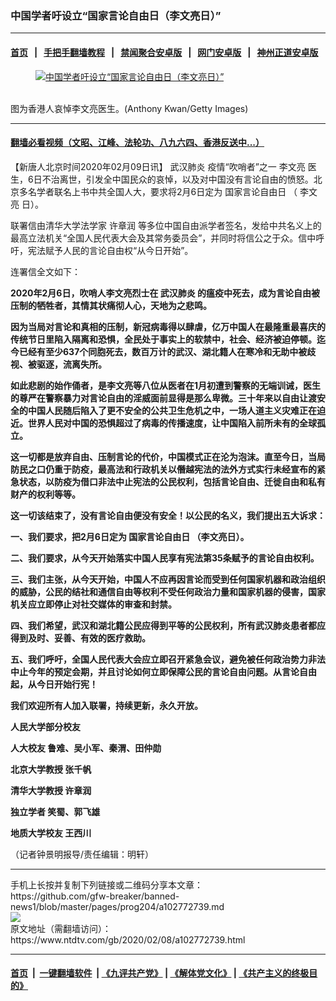 ### 中国学者吁设立“国家言论自由日（李文亮日）”
------------------------

#### [首页](https://github.com/gfw-breaker/banned-news1/blob/master/README.md) &nbsp;&nbsp;|&nbsp;&nbsp; [手把手翻墙教程](https://github.com/gfw-breaker/guides/wiki) &nbsp;&nbsp;|&nbsp;&nbsp; [禁闻聚合安卓版](https://github.com/gfw-breaker/bn-android) &nbsp;&nbsp;|&nbsp;&nbsp; [网门安卓版](https://github.com/oGate2/oGate) &nbsp;&nbsp;|&nbsp;&nbsp; [神州正道安卓版](https://github.com/SzzdOgate/update) 



<div><div class="featured_image">
 <a href="https://i.ntdtv.com/assets/uploads/2020/02/GettyImages-1199224739-1.jpg" target="_blank">
  <figure>
   <img alt="中国学者吁设立“国家言论自由日（李文亮日）”" src="https://i.ntdtv.com/assets/uploads/2020/02/GettyImages-1199224739-1-800x450.jpg"/>
  </figure><br/>
 </a>
 <span class="caption">
  图为香港人哀悼李文亮医生。(Anthony Kwan/Getty Images)
 </span>
</div>
</div><hr/>

#### [翻墙必看视频（文昭、江峰、法轮功、八九六四、香港反送中...）](https://github.com/gfw-breaker/banned-news1/blob/master/pages/link3.md)

<div><div class="post_content" itemprop="articleBody">
 <p>
  【新唐人北京时间2020年02月09日讯】
  <ok href="https://www.ntdtv.com/gb/武汉肺炎.htm">
   武汉肺炎
  </ok>
  疫情“吹哨者”之一
  <ok href="https://www.ntdtv.com/gb/李文亮.htm">
   李文亮
  </ok>
  医生，6日不治离世，引发全中国民众的哀悼，以及对中国没有言论自由的愤怒。北京多名学者联名上书中共全国人大，要求将2月6日定为
  <ok href="https://www.ntdtv.com/gb/国家言论自由日.htm">
   国家言论自由日
  </ok>
  （
  <ok href="https://www.ntdtv.com/gb/李文亮.htm">
   李文亮
  </ok>
  日）。
 </p>
 <p>
  联署信由清华大学法学家
  <ok href="https://www.ntdtv.com/gb/许章润.htm">
   许章润
  </ok>
  等多位中国自由派学者签名，发给中共名义上的最高立法机关“全国人民代表大会及其常务委员会”，并同时将信公之于众。信中呼吁，宪法赋予人民的言论自由权“从今日开始”。
 </p>
 <p>
  连署信全文如下：
 </p>
 <p>
  <strong>
   2020年2月6日，吹哨人李文亮烈士在
   <ok href="https://www.ntdtv.com/gb/武汉肺炎.htm">
    武汉肺炎
   </ok>
   的瘟疫中死去，成为言论自由被压制的牺牲者，其情其状痛彻人心，天地为之悲鸣。
  </strong>
 </p>
 <p>
  <strong>
   因为当局对言论和真相的压制，新冠病毒得以肆虐，亿万中国人在最隆重最喜庆的传统节日里陷入隔离和恐惧，全民处于事实上的软禁中，社会、经济被迫停顿。迄今已经有至少637个同胞死去，数百万计的武汉、湖北籍人在寒冷和无助中被歧视、被驱逐，流离失所。
  </strong>
 </p>
 <p>
  <strong>
   如此悲剧的始作俑者，是李文亮等八位从医者在1月初遭到警察的无端训诫，医生的尊严在警察暴力对言论自由的淫威面前显得是那么卑微。三十年来以自由让渡安全的中国人民随后陷入了更不安全的公共卫生危机之中，一场人道主义灾难正在迫近。世界人民对中国的恐惧超过了病毒的传播速度，让中国陷入前所未有的全球孤立。
  </strong>
 </p>
 <p>
  <strong>
   这一切都是放弃自由、压制言论的代价，中国模式正在沦为泡沫。直至今日，当局防民之口仍重于防疫，最高法和行政机关以僭越宪法的法外方式实行未经宣布的紧急状态，以防疫为借口非法中止宪法的公民权利，包括言论自由、迁徙自由和私有财产的权利等等。
  </strong>
 </p>
 <p>
  <strong>
   这一切该结束了，没有言论自由便没有安全！以公民的名义，我们提出五大诉求：
  </strong>
 </p>
 <p>
  <strong>
   一、我们要求，把2月6日定为
   <ok href="https://www.ntdtv.com/gb/国家言论自由日.htm">
    国家言论自由日
   </ok>
   （李文亮日）。
  </strong>
 </p>
 <p>
  <strong>
   二、我们要求，从今天开始落实中国人民享有宪法第35条赋予的言论自由权利。
  </strong>
 </p>
 <p>
  <strong>
   三、我们主张，从今天开始，中国人不应再因言论而受到任何国家机器和政治组织的威胁，公民的结社和通信自由等权利不受任何政治力量和国家机器的侵害，国家机关应立即停止对社交媒体的审查和封禁。
  </strong>
 </p>
 <p>
  <strong>
   四、我们希望，武汉和湖北籍公民应得到平等的公民权利，所有武汉肺炎患者都应得到及时、妥善、有效的医疗救助。
  </strong>
 </p>
 <p>
  <strong>
   五、我们呼吁，全国人民代表大会应立即召开紧急会议，避免被任何政治势力非法中止今年的预定会期，并且讨论如何立即保障公民的言论自由问题。从言论自由起，从今日开始行宪！
  </strong>
 </p>
 <p>
  <strong>
   我们欢迎所有人加入联署，持续更新，永久开放。
  </strong>
 </p>
 <p>
  <strong>
   人民大学部分校友
  </strong>
 </p>
 <p>
  <strong>
   人大校友 鲁难、吴小军、秦渭、田仲勋
  </strong>
 </p>
 <p>
  <strong>
   北京大学教授 张千帆
  </strong>
 </p>
 <p>
  <strong>
   清华大学教授
   <ok href="https://www.ntdtv.com/gb/许章润.htm">
    许章润
   </ok>
  </strong>
 </p>
 <p>
  <strong>
   独立学者 笑蜀、郭飞雄
  </strong>
 </p>
 <p>
  <strong>
   地质大学校友 王西川
  </strong>
 </p>
 <p>
  （记者钟景明报导/责任编辑：明轩）
 </p>
 <div class="single_ad">
 </div>
</div>
</div>
<hr/>
手机上长按并复制下列链接或二维码分享本文章：<br/>
https://github.com/gfw-breaker/banned-news1/blob/master/pages/prog204/a102772739.md <br/>
<a href='https://github.com/gfw-breaker/banned-news1/blob/master/pages/prog204/a102772739.md'><img src='https://github.com/gfw-breaker/banned-news1/blob/master/pages/prog204/a102772739.md.png'/></a> <br/>
原文地址（需翻墙访问）：https://www.ntdtv.com/gb/2020/02/08/a102772739.html


------------------------
#### [首页](https://github.com/gfw-breaker/banned-news1/blob/master/README.md) &nbsp;|&nbsp; [一键翻墙软件](https://github.com/gfw-breaker/nogfw/blob/master/README.md) &nbsp;| [《九评共产党》](https://github.com/gfw-breaker/9ping.md/blob/master/README.md#九评之一评共产党是什么) | [《解体党文化》](https://github.com/gfw-breaker/jtdwh.md/blob/master/README.md) | [《共产主义的终极目的》](https://github.com/gfw-breaker/gczydzjmd.md/blob/master/README.md)


<img src='http://gfw-breaker.win/banned-news/pages/prog204/a102772739.md' width='0px' height='0px'/>